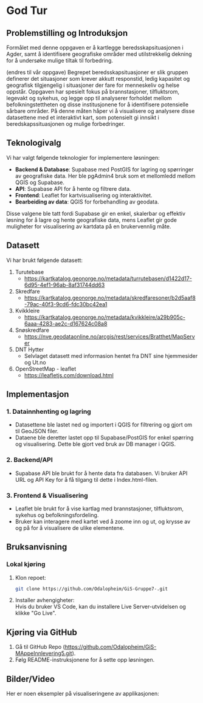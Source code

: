 # **God Tur**

## Problemstilling og Introduksjon
Formålet med denne oppgaven er å kartlegge beredsskapsituasjonen i Agder, samt å identifisere geografiske områder med utilstrekkelig dekning for å undersøke mulige tiltak til forbedring.

(endres til vår oppgave) Begrepet beredsskapsituasjoner er slik gruppen definerer det situasjoner som krever akkutt responstid, ledig kapasitet og geografisk tilgjengelig i situasjoner der fare for menneskeliv og helse oppstår. Oppgaven har spesielt fokus på brannstasjoner, tilfluktsrom, legevakt og sykehus, og legge opp til analyserer forholdet mellom befolkningstettheten og disse institusjonene for å identifisere potensielle sårbare områder. På denne måten håper vi å visualisere og analysere disse datasettene med et interaktivt kart, som potensielt gi innsikt i beredskapssituasjonen og mulige forbedringer.  
 
## Teknologivalg
Vi har valgt følgende teknologier for implementere løsningen: 

- **Backend & Database**: Supabase med PostGIS for lagring og spørringer av geografiske data. Her ble pgAdmin4 bruk som et mellomledd mellom QGIS og Supabase. 
- **API**: Supabase API for å hente og filtrere data.
- **Frontend**: Leaflet for kartvisualisering og interaktivitet.
- **Bearbeiding av data**: QGIS for forbehandling av geodata.

Disse valgene ble tatt fordi Supabase gir en enkel, skalerbar og effektiv løsning for å lagre og hente geografiske data, mens Leaflet gir gode muligheter for visualisering av kartdata på en brukervennlig måte.

## Datasett 
Vi har brukt følgende datasett: 

1. Turutebase
      - https://kartkatalog.geonorge.no/metadata/turrutebasen/d1422d17-6d95-4ef1-96ab-8af31744dd63
2. Skredfare
      - https://kartkatalog.geonorge.no/metadata/skredfaresoner/b2d5aaf8-79ac-40f3-9cd6-fdc30bc42ea1
3. Kvikkleire
      - https://kartkatalog.geonorge.no/metadata/kvikkleire/a29b905c-6aaa-4283-ae2c-d167624c08a8
4. Snøskredfare
      - https://nve.geodataonline.no/arcgis/rest/services/Bratthet/MapServer
5. DNT Hytter
      - Selvlaget datasett med informasion hentet fra DNT sine hjemmesider og Ut.no
6. OpenStreetMap - leaflet
      - https://leafletjs.com/download.html

## **Implementasjon**
### **1. Datainnhenting og lagring**
- Datasettene ble lastet ned og importert i QGIS for filtrering og gjort om til GeoJSON filer.
- Dataene ble deretter lastet opp til Supabase/PostGIS for enkel spørring og visualisering. Dette ble gjort ved bruk av DB manager i QGIS. 

### **2. Backend/API**
- Supabase API ble brukt for å hente data fra databasen. Vi bruker API URL og API Key for å få tilgang til dette i Index.html-filen. 

### **3. Frontend & Visualisering**
- Leaflet ble brukt for å vise kartlag med brannstasjoner, tilfluktsrom, sykehus og befolkningsfordeling.
- Bruker kan interagere med kartet ved å zoome inn og ut, og krysse av og på for å visualisere de ulike elementene. 

## **Bruksanvisning**
### **Lokal kjøring**
1. Klon repoet:  
   ```bash
   git clone https://github.com/Odalopheim/GiS-Gruppe7-.git
   ```
2. Installer avhengigheter:  
   Hvis du bruker VS Code, kan du installere Live Server-utvidelsen og klikke "Go Live".

## Kjøring via GitHub
1. Gå til GitHub Repo (https://github.com/Odalopheim/GiS-MAppeInnlevering5.git).
2. Følg README-instruksjonene for å sette opp løsningen. 

## **Bilder/Video**
Her er noen eksempler på visualiseringene av applikasjonen:



